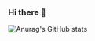 ### Hi there 👋

![Anurag's GitHub stats](https://github-readme-stats.vercel.app/api?username=Anan-Karanja&show_icons=true&theme=radical)
